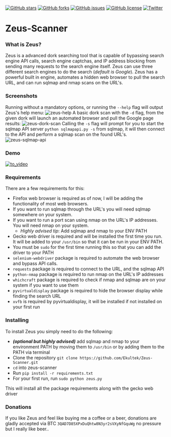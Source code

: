 [![GitHub stars](https://img.shields.io/github/stars/ekultek/zeus-scanner.svg?style=flat-square)](https://github.com/ekultek/zeus-scanner/stargazers)
[![GitHub forks](https://img.shields.io/github/forks/ekultek/zeus-scanner.svg?style=flat-square)](https://github.com/ekultek/zeus-scanner/network) 
[![GitHub issues](https://img.shields.io/github/issues/ekultek/zeus-scanner.svg?style=flat-square)](https://github.com/ekultek/zeus-scanner/issues) 
[![GitHub license](https://img.shields.io/badge/license-GPL-blue.svg?style=flat-square)](https://raw.githubusercontent.com/ekultek/zeus-scanner/master/LICENSE.md)
[![Twitter](https://img.shields.io/twitter/url/https/github.com/ekultek/zeus-scanner.svg?style=social)](https://twitter.com/intent/tweet?text=https://github.com/ekultek/zeus-scanner&url=%5Bobject%20Object%5D)

# Zeus-Scanner

### What is Zeus?

Zeus is a advanced dork searching tool that is capable of bypassing search engine API calls, search engine captchas, and IP address blocking from sending many requests to the search engine itself. Zeus can use three different search engines to do the search (_default is Google_). Zeus has a powerful built in engine, automates a hidden web browser to pull the search URL, and can run sqlmap and nmap scans on the URL's.

### Screenshots

Running without a mandatory options, or running the `--help` flag will output Zeus's help menu:
![zeus-help](https://user-images.githubusercontent.com/14183473/30176257-63391c62-93c7-11e7-94d7-68fde7818381.png)
A basic dork scan with the `-d` flag, from the given dork will launch an automated browser and pull the Google page results:
![zeus-dork-scan](https://user-images.githubusercontent.com/14183473/30176252-618b191a-93c7-11e7-84d2-572c12994c4d.png)
Calling the `-s` flag will prompt for you to start the sqlmap API server `python sqlmapapi.py -s` from sqlmap, it will then connect to the API and perform a sqlmap scan on the found URL's.
![zeus-sqlmap-api](https://user-images.githubusercontent.com/14183473/30176259-6657b304-93c7-11e7-81f8-0ed09a6c0268.png)

### Demo

[![to_video](https://user-images.githubusercontent.com/14183473/31474224-feb8c022-aebe-11e7-9684-1ba83f4fd7ff.png)
](https://vimeo.com/237838681)

### Requirements

There are a few requirements for this:

 - Firefox web browser is required as of now, I will be adding the functionality of most web browsers.
 - If you want to run sqlmap through the URL's you will need sqlmap somewhere on your system.
 - If you want to run a port scan using nmap on the URL's IP addresses. You will need nmap on your system.
   - _Highly advised tip_: Add sqlmap and nmap to your ENV PATH
 - Gecko web driver is required and will be installed the first time you run. It will be added to your `/usr/bin` so that it can be run in your ENV PATH.
 - You must be `sudo` for the first time running this so that you can add the driver to your PATH 
 - `selenium-webdriver` package is required to automate the web browser and bypass API calls.
 - `requests` package is required to connect to the URL, and the sqlmap API
 - `python-nmap` package is required to run nmap on the URL's IP addresses
 - `whichcraft` package is required to check if nmap and sqlmap are on your system if you want to use them
 - `pyvirtualdisplay` package is required to hide the browser display while finding the search URL
 - `xvfb` is required by pyvirtualdisplay, it will be installed if not installed on your first run

### Installing

To install Zeus you simply need to do the following:
 
 - **_(optional but highly advised)_** add sqlmap and nmap to your environment PATH by moving them to `/usr/bin` or by adding them to the PATH via terminal
 - Clone the repository `git clone https://github.com/Ekultek/Zeus-Scanner.git`
 - `cd` into zeus-scanner 
 - Run `pip install -r requirements.txt`
 - For your first run, run `sudo python zeus.py`

This will install all the package requirements along with the gecko web driver


### Donations

If you like Zeus and feel like buying me a coffee or a beer, donations are gladly accepted via BTC `3QAD7D85XPxDuQhtw8N3yr2sVXyNfGquWg` no pressure but I really like beer..
